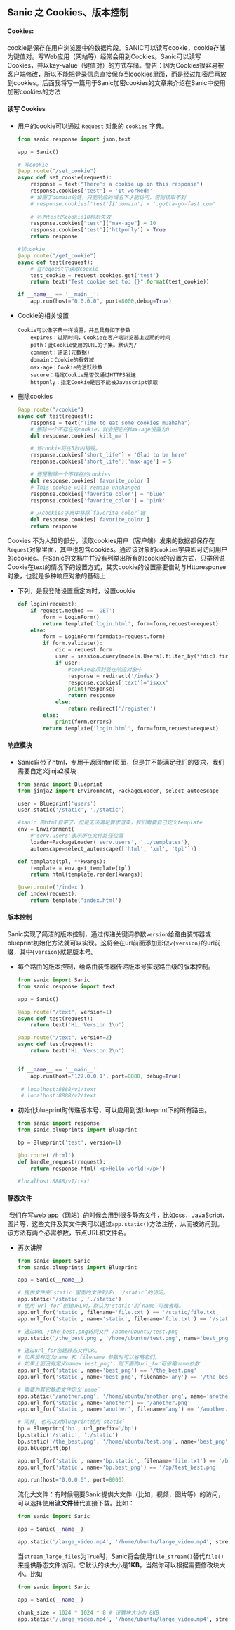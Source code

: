 ## Sanic 之 Cookies、版本控制



#### Cookies:

​	cookie是保存在用户浏览器中的数据片段。SANIC可以读写cookie，cookie存储为键值对。写Web应用（网站等）经常会用到Cookies。Sanic可以读写Cookies，并以key-value（键值对）的方式存储。警告：因为Cookies很容易被客户端修改，所以不能把登录信息直接保存到cookies里面，而是经过加密后再放到cookies。后面我将写一篇用于Sanic加密cookies的文章来介绍在Sanic中使用加密cookies的方法



#### 读写 Cookies

- 用户的cookie可以通过 `Request` 对象的 `cookies` 字典。

  ```python
  from sanic.response import json,text
  
  app = Sanic()
  
  # 写cookie
  @app.route("/set_cookie")
  async def set_cookie(request):
      response = text("There's a cookie up in this response")
      response.cookies['test'] = 'It worked!'
      # 设置了domain的话，只能响应的域名下才能访问，否则读取不到
      # response.cookies['test']['domain'] = '.gotta-go-fast.com'
      
      # 名为test的cookie10秒后失效
      response.cookies["test"]["max-age"] = 10
      response.cookies['test']['httponly'] = True
      return response
  
  #读cookie
  @app.route("/get_cookie")
  async def test(request):
      # 在request中读取cookie
      test_cookie = request.cookies.get('test')
      return text("Test cookie set to: {}".format(test_cookie))
  
  if __name__ == '__main__':
      app.run(host="0.0.0.0", port=8000,debug=True)
  ```

- Cookie的相关设置

  ```
  Cookie可以像字典一样设置，并且具有如下参数：
      expires：过期时间，Cookie在客户端浏览器上过期的时间
      path：此Cookie使用的URL的子集。默认为/
      comment：评论(元数据)
      domain：Cookie的有效域
      max-age：Cookie的活跃秒数
      secure：指定Cookie是否仅通过HTTPS发送
      httponly：指定Cookie是否不能被Javascript读取
  ```


- 删除cookies

  ```python
  @app.route("/cookie")
  async def test(request):
      response = text("Time to eat some cookies muahaha")
      # 删除一个不存在的cookie，就会把它的Max-age设置为0
      del response.cookies['kill_me']
  
      # 该cookie将在5秒内销毁。
      response.cookies['short_life'] = 'Glad to be here'
      response.cookies['short_life']['max-age'] = 5
  
      # 还是删除一个不存在的cookies
      del response.cookies['favorite_color']
      # This cookie will remain unchanged
      response.cookies['favorite_color'] = 'blue'
      response.cookies['favorite_color'] = 'pink'
  
      # 从cookies字典中移除`favorite_color`键
      del response.cookies['favorite_color']
      return response
  
  ```

  

Cookies 不为人知的部分，读取cookies用户（客户端）发来的数据都保存在`Request`对象里面，其中也包含cookies。通过该对象的`cookies`字典即可访问用户的cookies。在Sanic的文档中并没有列举出所有的cookie的设置方式，只举例说Cookie在text的情况下的设置方式，其实cookie的设置需要借助与Httpresponse对象，也就是多种响应对象的基础上

- 下列，是我登陆设置重定向时，设置cookie

  ```python
  def login(request):
      if request.method == 'GET':
          form = LoginForm()
          return template('login.html', form=form,request=request)
      else:
          form = LoginForm(formdata=request.form)
          if form.validate():
              dic = request.form
              user = session.query(models.Users).filter_by(**dic).first()
              if user:
                  #cookie必须封装在响应对象中
                  response = redirect('/index')
                  response.cookies['text']='isxxx'
                  print(response)
                  return response
              else:
                  return redirect('/register')
          else:
              print(form.errors)
          return template('login.html', form=form,request=request)
  
  ```

  

#### 响应模块

- Sanic自带了html，专用于返回html页面，但是并不能满足我们的要求，我们需要自定义jinja2模块

  ```python
  from sanic import Blueprint
  from jinja2 import Environment, PackageLoader, select_autoescape
  
  user = Blueprint('users')
  user.static('/static', './static')
  
  #sanic 的html自带了，但是无法满足要求渲染，我们需要自己定义template
  env = Environment(
      #'serv.users'表示所在文件路径位置
      loader=PackageLoader('serv.users', '../templates'),
      autoescape=select_autoescape(['html', 'xml', 'tpl']))
  
  def template(tpl, **kwargs):
      template = env.get_template(tpl)
      return html(template.render(kwargs))
  
  @user.route('/index')
  def index(request):
      return template('index.html')
  ```

  

#### 版本控制

​	Sanic实现了简洁的版本控制，通过传递关键词参数`version`给路由装饰器或blueprint初始化方法就可以实现。这将会在url前面添加形似`v{version}`的url前缀，其中`{version}`就是版本号。

- 每个路由的版本控制，给路由装饰器传递版本号实现路由级的版本控制。

  ```python
  from sanic import Sanic
  from sanic.response import text
  
  app = Sanic()
  
  @app.route("/text", version=1)
  async def test(request):
      return text('Hi, Version 1\n')
  
  @app.route("/text", version=2)
  async def test(request):
      return text('Hi, Version 2\n')
  
  
  if __name__ == '__main__':
      app.run(host='127.0.0.1', port=8888, debug=True)
      
   # localhost:8888/v1/text
   # localhost:8888/v2/text
  ```

- 初始化blueprint时传递版本号，可以应用到该blueprint下的所有路由。

  ```python
  from sanic import response
  from sanic.blueprints import Blueprint
  
  bp = Blueprint('test', version=1)
  
  @bp.route('/html')
  def handle_request(request):
      return response.html('<p>Hello world!</p>')
  
  #localhost:8888/v1/text
  ```

  

#### 静态文件

​	我们在写web app（网站）的时候会用到很多静态文件，比如css，JavaScript，图片等，这些文件及其文件夹可以通过`app.static()`方法注册，从而被访问到。该方法有两个必需参数，节点URL和文件名。

- 再次讲解

  ```python
  from sanic import Sanic
  from sanic.blueprints import Blueprint
  
  app = Sanic(__name__)
  
  # 提供文件夹`static`里面的文件到URL `/static`的访问。
  app.static('/static', './static')
  # 使用`url_for`创建URL时，默认为'static'的`name`可被省略。
  app.url_for('static', filename='file.txt') == '/static/file.txt'
  app.url_for('static', name='static', filename='file.txt') == '/static/file.txt'
  
  # 通过URL /the_best.png访问文件 /home/ubuntu/test.png
  app.static('/the_best.png', '/home/ubuntu/test.png', name='best_png')
  
  # 通过url_for创建静态文件URL
  # 如果没有定义name 和 filename 参数时可以省略它们。
  # 如果上面没有定义name='best_png'，则下面的url_for可省略name参数
  app.url_for('static', name='best_png') == '/the_best.png'
  app.url_for('static', name='best_png', filename='any') == '/the_best.png'
  
  # 需要为其它静态文件定义`name`
  app.static('/another.png', '/home/ubuntu/another.png', name='another')
  app.url_for('static', name='another') == '/another.png'
  app.url_for('static', name='another', filename='any') == '/another.png'
  
  # 同样, 也可以对blueprint使用`static`
  bp = Blueprint('bp', url_prefix='/bp')
  bp.static('/static', './static')
  bp.static('/the_best.png', '/home/ubuntu/test.png', name='best_png')
  app.blueprint(bp)
  
  app.url_for('static', name='bp.static', filename='file.txt') == '/bp/static/file.txt'
  app.url_for('static', name='bp.best_png') == '/bp/test_best.png'
  
  app.run(host="0.0.0.0", port=8000)
  ```

  流化大文件：有时候需要Sanic提供大文件（比如，视频，图片等）的访问，可以选择使用**流文件**替代直接下载。比如：

  ```python
  from sanic import Sanic
  
  app = Sanic(__name__)
  
  app.static('/large_video.mp4', '/home/ubuntu/large_video.mp4', stream_large_files=True)
  ```

  当`stream_large_files`为`True`时，Sanic将会使用`file_stream()`替代`file()`来提供静态文件访问。它默认的块大小是**1KB**，当然你可以根据需要修改块大小。比如

  ```python
  from sanic import Sanic
  
  app = Sanic(__name__)
  
  chunk_size = 1024 * 1024 * 8 # 设置块大小为 8KB
  app.static('/large_video.mp4', '/home/ubuntu/large_video.mp4', stream_large_files=chunk_size)
  ```

  



